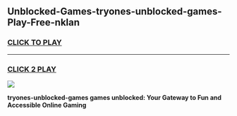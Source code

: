 
## Unblocked-Games-tryones-unblocked-games-Play-Free-nklan
<h3>
<a href="https://premium76.site?title=tryones-unblocked-games&ref=21A">CLICK TO PLAY</a></h3>
<hr>

<h3>
<a href="https://premium76.site?title=tryones-unblocked-games&ref=21A">CLICK 2 PLAY</a>
  
</h3>

<a href="https://premium76.site?title=tryones-unblocked-games&ref=21A"><img src="https://clearcache.store/games.png"></a>


**tryones-unblocked-games games unblocked: Your Gateway to Fun and Accessible Online Gaming**
